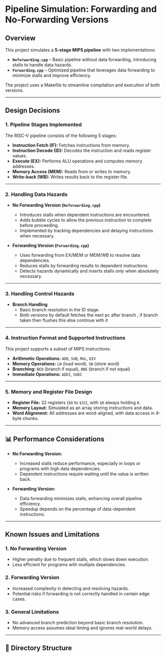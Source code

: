 # **Pipeline Simulation: Forwarding and No-Forwarding Versions**

## **Overview**
This project simulates a **5-stage MIPS pipeline** with two implementations:
- **`Noforwarding.cpp`** – Basic pipeline without data forwarding, introducing stalls to handle data hazards.
- **`Forwarding.cpp`** – Optimized pipeline that leverages data forwarding to minimize stalls and improve efficiency.

The project uses a Makefile to streamline compilation and execution of both versions.

---

## **Design Decisions**

### 1. **Pipeline Stages Implemented**
The RISC-V pipeline consists of the following 5 stages:
- **Instruction Fetch (IF):** Fetches instructions from memory.
- **Instruction Decode (ID):** Decodes the instruction and reads register values.
- **Execute (EX):** Performs ALU operations and computes memory addresses.
- **Memory Access (MEM):** Reads from or writes to memory.
- **Write-back (WB):** Writes results back to the register file.

---

### 2. **Handling Data Hazards**
- **No Forwarding Version (`Noforwarding.cpp`)**  
   - Introduces stalls when dependent instructions are encountered.
   - Adds bubble cycles to allow the previous instruction to complete before proceeding.
   - Implemented by tracking dependencies and delaying instructions when necessary.

- **Forwarding Version (`Forwarding.cpp`)**  
   - Uses forwarding from EX/MEM or MEM/WB to resolve data dependencies.
   - Reduces stalls by forwarding results to dependent instructions.
   - Detects hazards dynamically and inserts stalls only when absolutely necessary.

---

### 3. **Handling Control Hazards**
- **Branch Handling**  
   - Basic branch resolution in the ID stage.
   - Both versions by default fetches the next pc after branch , if branch taken then flushes this else continue with it
---

### 4. **Instruction Format and Supported Instructions**
This project supports a subset of MIPS instructions:
- **Arithmetic Operations:** `ADD`, `SUB`, `MUL`, `DIV`
- **Memory Operations:** `LW` (load word), `SW` (store word)
- **Branching:** `BEQ` (branch if equal), `BNE` (branch if not equal)
- **Immediate Operations:** `ADDI`, `SUBI`

---

### 5. **Memory and Register File Design**
- **Register File:** 32 registers (`$0` to `$31`), with `$0` always holding `0`.
- **Memory Layout:** Simulated as an array storing instructions and data.
- **Word Alignment:** All addresses are word-aligned, with data access in 4-byte chunks.

---

## 📊 **Performance Considerations**
- **No Forwarding Version:**  
   - Increased stalls reduce performance, especially in loops or programs with high data dependencies.
   - Dependent instructions require waiting until the value is written back.

- **Forwarding Version:**  
   - Data forwarding minimizes stalls, enhancing overall pipeline efficiency.
   - Speedup depends on the percentage of data-dependent instructions.

---

## **Known Issues and Limitations**

### 1. **No Forwarding Version**
- Higher penalty due to frequent stalls, which slows down execution.
- Less efficient for programs with multiple dependencies.

### 2. **Forwarding Version**
- Increased complexity in detecting and resolving hazards.
- Potential risks if forwarding is not correctly handled in certain edge cases.

### 3. **General Limitations**
- No advanced branch prediction beyond basic branch resolution.
- Memory access assumes ideal timing and ignores real-world delays.

---

## 📂 **Directory Structure**
